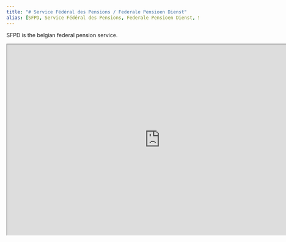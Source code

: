 ```yaml
---
title: "# Service Fédéral des Pensions / Federale Pensioen Dienst"
alias: [SFPD, Service Fédéral des Pensions, Federale Pensioen Dienst, SFP, FPD]
---
```


SFPD is the belgian federal pension service.

<iframe border=2 frameborder=2 height=500 width=800 src="https://www.sfpd.fgov.be/fr"></iframe>

